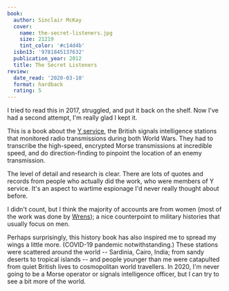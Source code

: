 ```yaml
---
book:
  author: Sinclair McKay
  cover:
    name: the-secret-listeners.jpg
    size: 21219
    tint_color: '#c14d4b'
  isbn13: '9781845137632'
  publication_year: 2012
  title: The Secret Listeners
review:
  date_read: '2020-03-10'
  format: hardback
  rating: 5
---
```


I tried to read this in 2017, struggled, and put it back on the shelf.
Now I've had a second attempt, I'm really glad I kept it.

This is a book about the [Y service](https://en.wikipedia.org/wiki/Y-stations), the British signals intelligence stations that monitored radio transmissions during both World Wars.
They had to transcribe the high-speed, encrypted Morse transmissions at incredible speed, and do direction-finding to pinpoint the location of an enemy transmission.

The level of detail and research is clear.
There are lots of quotes and records from people who actually did the work, who were members of Y service.
It's an aspect to wartime espionage I'd never really thought about before.

I didn't count, but I think the majority of accounts are from women (most of the work was done by [Wrens](https://en.wikipedia.org/wiki/Women%27s_Royal_Naval_Service)); a nice counterpoint to military histories that usually focus on men.

Perhaps surprisingly, this history book has also inspired me to spread my wings a little more.
(COVID-19 pandemic notwithstanding.)
These stations were scattered around the world -- Sardinia, Cairo, India; from sandy deserts to tropical islands -- and people younger than me were catapulted from quiet British lives to cosmopolitan world travellers.
In 2020, I'm never going to be a Morse operator or signals intelligence officer, but I can try to see a bit more of the world.